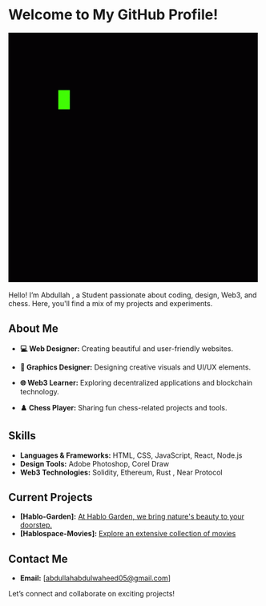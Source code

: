 # Welcome to My GitHub Profile!
![Code Coding GIF](https://github.com/Habfrejo/Habfrejo/blob/main/code-coding.gif)


Hello! I’m Abdullah , a Student passionate about coding, design, Web3, and chess. Here, you'll find a mix of my projects and experiments.

## About Me
- **💻 Web Designer:** Creating beautiful and user-friendly websites.
- **🎨 Graphics Designer:** Designing creative visuals and UI/UX elements.


- **🌐 Web3 Learner:** Exploring decentralized applications and blockchain technology.
- **♟️ Chess Player:** Sharing fun chess-related projects and tools.

## Skills
- **Languages & Frameworks:** HTML, CSS, JavaScript, React, Node.js
- **Design Tools:** Adobe Photoshop, Corel Draw
- **Web3 Technologies:** Solidity, Ethereum, Rust , Near Protocol

## Current Projects
- **[Hablo-Garden]:** [At Hablo Garden, we bring nature's beauty to your doorstep.](https://github.com/Habfrejo/Hablo-Garden)
- **[Hablospace-Movies]:** [Explore an extensive collection of movies](https://github.com/Habfrejo/Hablospace-Movies)

## Contact Me
- **Email:** [abdullahabdulwaheed05@gmail.com]

Let’s connect and collaborate on exciting projects!


